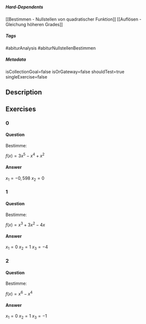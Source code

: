 ##### Hard-Dependents 
[[Bestimmen - Nullstellen von quadratischer Funktion]]
[[Auflösen - Gleichung höheren Grades]]
##### Tags 
#abiturAnalysis
#abiturNullstellenBestimmen
##### Metadata 
isCollectionGoal=false
isOrGateway=false
shouldTest=true
singleExercise=false
## Description 
 
## Exercises 
### 0 
#### Question 
Bestimme:

$f(x)=3x^5-x^4+x^2$
#### Answer 
$x_1= -0,598$ 
$x_2=0$
### 1 
#### Question 
Bestimme:

$f(x)	=	x^3+3x^2−4x$
#### Answer 
$x_1= 0$ 
$x_2=1$ 
$x_3=-4$
### 2 
#### Question 
Bestimme:

$f(x)	=	x^6−x^4$
#### Answer 
$x_1= 0$ 
$x_2=1$ 
$x_3=-1$
